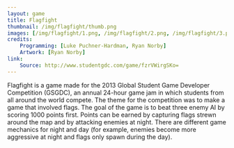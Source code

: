 ```yaml
---
layout: game
title: Flagfight
thumbnail: /img/flagfight/thumb.png
images: [/img/flagfight/1.png, /img/flagfight/2.png, /img/flagfight/3.png]
credits:
    Programming: [Luke Puchner-Hardman, Ryan Norby]
    Artwork: [Ryan Norby]
link:
    Source: http://www.studentgdc.com/game/fzrVWirgSKo=
---
```


Flagfight is a game made for the 2013 Global Student Game Developer Competition (GSGDC), an annual 24-hour game jam in which students from all around the world compete. The theme for the competition was to make a game that involved flags. The goal of the game is to beat three enemy AI by scoring 1000 points first. Points can be earned by capturing flags strewn around the map and by attacking enemies at night. There are different game mechanics for night and day (for example, enemies become more aggressive at night and flags only spawn during the day).
